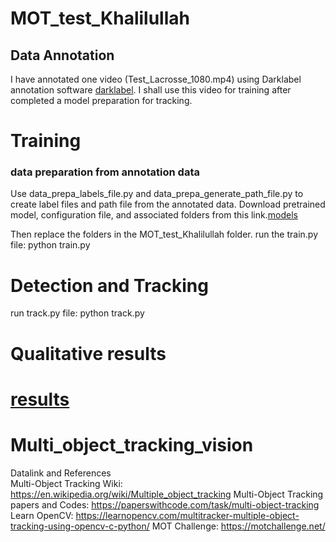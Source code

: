 
# MOT_test_Khalilullah
## Data Annotation
I have annotated one video (Test_Lacrosse_1080.mp4) using Darklabel annotation software [darklabel](https://github.com/darkpgmr/DarkLabel). I shall use this video for training after completed a model preparation for tracking.

# Training
### data preparation from annotation data
Use data_prepa_labels_file.py and data_prepa_generate_path_file.py to create label files and path file from the annotated data.
Download pretrained model, configuration file, and associated folders from this link.[models](https://drive.google.com/drive/folders/1myYZUre4hXPoyzKrmbVSAzWwPp0y7lif?usp=sharing)

Then replace the folders in the MOT_test_Khalilullah folder.
run the train.py file: python train.py

# Detection and Tracking
run track.py file: python track.py

# Qualitative results
[results](https://drive.google.com/drive/folders/1PmNKGFo-UP7ZZ5SrTcYdr8VUv9TvGJkB?usp=sharing)
=======
# Multi_object_tracking_vision
Datalink and References    
    Multi-Object Tracking Wiki: https://en.wikipedia.org/wiki/Multiple_object_tracking
    Multi-Object Tracking papers and Codes: https://paperswithcode.com/task/multi-object-tracking
    Learn OpenCV: https://learnopencv.com/multitracker-multiple-object-tracking-using-opencv-c-python/
    MOT Challenge: https://motchallenge.net/

